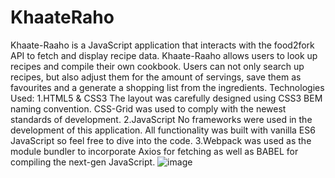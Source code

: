 # KhaateRaho
Khaate-Raaho is a JavaScript application that interacts with the food2fork API to fetch and display recipe data. Khaate-Raaho allows users to look up recipes and compile their own cookbook. Users can not only search up recipes, but also adjust them for the amount of servings, save them as favourites and a generate a shopping list from the ingredients.
Technologies Used: 
1.HTML5 & CSS3 The layout was carefully designed using CSS3 BEM naming convention. CSS-Grid was used to comply with the newest standards of development. 
2.JavaScript No frameworks were used in the development of this application. All functionality was built with vanilla ES6 JavaScript so feel free to dive into the code. 
3.Webpack was used as the module bundler to incorporate Axios for fetching as well as BABEL for compiling the next-gen JavaScript.
![image](https://user-images.githubusercontent.com/67628300/119264802-329c6980-bc02-11eb-9238-ad28fafd65e8.png)

